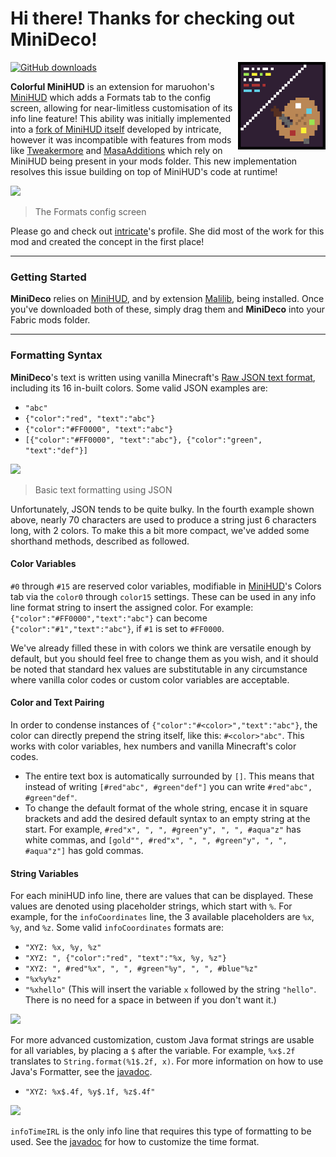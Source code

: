 # Hi there! Thanks for checking out MiniDeco!
<img align="right" width="140" src="src/main/resources/assets/minideco/icon.png">

[![GitHub downloads](https://img.shields.io/github/downloads/axialeaa/MiniDeco/total?label=Github%20downloads&logo=github&style=for-the-badge)](https://github.com/axialeaa/MiniDeco/releases)

<strong>Colorful MiniHUD</strong> is an extension for maruohon's [MiniHUD] which adds a Formats tab to the config screen, allowing for near-limitless customisation of its info line feature! This ability was initially implemented into a [fork of MiniHUD itself][minihud-intricate] developed by intricate, however it was incompatible with features from mods like [Tweakermore] and [MasaAdditions] which rely on MiniHUD being present in your mods folder. This new implementation resolves this issue building on top of MiniHUD's code at runtime!

![](https://github.com/axialeaa/colorful-minihud/assets/116074698/7b85949e-a310-4199-ab08-5e908ac7a84e)
> The Formats config screen

Please go and check out [intricate]'s profile. She did most of the work for this mod and created the concept in the first place!
***

### Getting Started
<strong>MiniDeco</strong> relies on [MiniHUD], and by extension [Malilib], being installed. Once you've downloaded both of these, simply drag them and <strong>MiniDeco</strong> into your Fabric mods folder.
***

### Formatting Syntax
<strong>MiniDeco</strong>'s text is written using vanilla Minecraft's [Raw JSON text format], including its 16 in-built colors. Some valid JSON examples are:

- `"abc"`
- `{"color":"red", "text":"abc"}`
- `{"color":"#FF0000", "text":"abc"}`
- `[{"color":"#FF0000", "text":"abc"}, {"color":"green", "text":"def"}]`

![](https://github.com/axialeaa/colorful-minihud/assets/116074698/d5ce24a1-33ff-4eb7-91f1-2653fc568cf6)
> Basic text formatting using JSON

Unfortunately, JSON tends to be quite bulky. In the fourth example shown above, nearly 70 characters are used to produce a string just 6 characters long, with 2 colors. To make this a bit more compact, we've added some shorthand methods, described as followed.

#### Color Variables
`#0` through `#15` are reserved color variables, modifiable in [MiniHUD]'s Colors tab via the `color0` through `color15` settings. These can be used in any info line format string to insert the assigned color. For example: `{"color":"#FF0000","text":"abc"}` can become `{"color":"#1","text":"abc"}`, if `#1` is set to `#FF0000`.

We've already filled these in with colors we think are versatile enough by default, but you should feel free to change them as you wish, and it should be noted that standard hex values are substitutable in any circumstance where vanilla color codes or custom color variables are acceptable.

#### Color and Text Pairing
In order to condense instances of `{"color":"#<color>","text":"abc"}`, the color can directly prepend the string itself, like this: `#<color>"abc"`. This works with color variables, hex numbers and vanilla Minecraft's color codes.
- The entire text box is automatically surrounded by `[]`. This means that instead of writing `[#red"abc", #green"def"]` you can write `#red"abc", #green"def"`.
- To change the default format of the whole string, encase it in square brackets and add the desired default syntax to an empty string at the start. For example, `#red"x", ", ", #green"y", ", ", #aqua"z"` has white commas, and `[gold"", #red"x", ", ", #green"y", ", ", #aqua"z"]` has gold commas.

#### String Variables

For each miniHUD info line, there are values that can be displayed. These values are denoted using placeholder strings, which start with `%`. For example, for the `infoCoordinates` line, the 3 available placeholders are `%x`, `%y`, and `%z`. Some valid `infoCoordinates` formats are:

- `"XYZ: %x, %y, %z"`
- `"XYZ: ", {"color":"red", "text":"%x, %y, %z"}`
- `"XYZ: ", #red"%x", ", ", #green"%y", ", ", #blue"%z"`
- `"%x%y%z"`
- `"%xhello"` (This will insert the variable `x` followed by the string `"hello"`. There is no need for a space in between if you don't want it.)

![](https://github.com/axialeaa/colorful-minihud/assets/29168747/26069a2b-7c33-40f1-8b90-eb8854baa9d4)

For more advanced customization, custom Java format strings are usable for all variables, by placing a `$` after the variable. For example, `%x$.2f` translates to `String.format(%1$.2f, x)`. For more information on how to use Java's Formatter, see the [javadoc](https://docs.oracle.com/en/java/javase/11/docs/api/java.base/java/util/Formatter.html#syntax).

- `"XYZ: %x$.4f, %y$.1f, %z$.4f"`

![](https://github.com/axialeaa/colorful-minihud/assets/29168747/ed64489f-c875-4d4f-be6a-283372443145)

`infoTimeIRL` is the only info line that requires this type of formatting to be used. See the [javadoc](https://docs.oracle.com/en/java/javase/11/docs/api/java.base/java/util/Formatter.html#dt) for how to customize the time format.

[MiniHUD]: https://github.com/maruohon/minihud
[Malilib]: https://github.com/maruohon/malilib
[Tweakermore]: https://github.com/Fallen-Breath/tweakermore
[MasaAdditions]: https://github.com/hp3721/masaadditions
[minihud-intricate]: https://github.com/lntricate1/minihud-intricate
[intricate]: https://github.com/lntricate1

[Raw JSON text format]: https://minecraft.wiki/w/Raw_JSON_text_format
